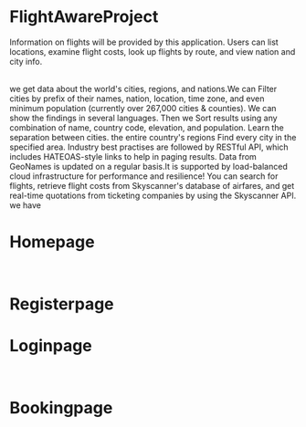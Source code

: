 # FlightAwareProject
Information on flights will be provided by this application. Users can list locations, examine flight costs, look up flights by route, and view nation and city info.

<br>
we get data about the world's cities, regions, and nations.We can Filter cities by prefix of their names, nation, location, time zone, and even minimum population (currently over 267,000 cities & counties). We can show the findings in several languages. Then we Sort results using any combination of name, country code, elevation, and population. Learn the separation between cities. the entire country's regions Find every city in the specified area. Industry best practises are followed by RESTful API, which includes HATEOAS-style links to help in paging results. Data from GeoNames is updated on a regular basis.It is supported by load-balanced cloud infrastructure for performance and resilience! You can search for flights, retrieve flight costs from Skyscanner's database of airfares, and get real-time quotations from ticketing companies by using the Skyscanner API.
<br>
we have
<html>
  <h1> Homepage </h1>
  <br>
  <h1> Registerpage </h1>
  <b>
  <h1> Loginpage </h1>
  <br>
  <h1> Bookingpage </h1>
  <br>
</html>
